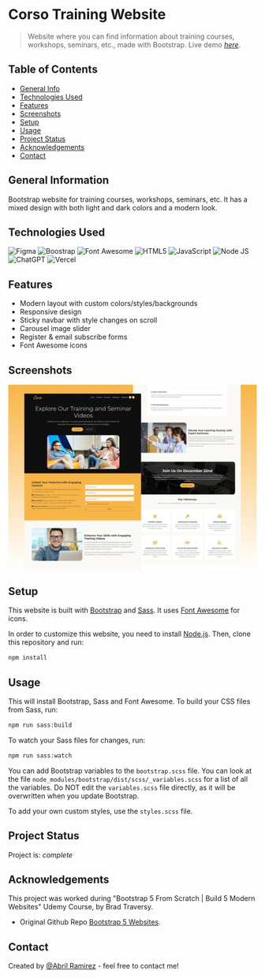 # Corso Training Website
> Website where you can find information about training courses, workshops, seminars, etc., made with Bootstrap.
> Live demo [_here_](https://corso-training-website-gold.vercel.app/).


## Table of Contents
* [General Info](#general-information)
* [Technologies Used](#technologies-used)
* [Features](#features)
* [Screenshots](#screenshots)
* [Setup](#setup)
* [Usage](#usage)
* [Project Status](#project-status)
* [Acknowledgements](#acknowledgements)
* [Contact](#contact)


## General Information
Bootstrap website for training courses, workshops, seminars, etc. It has a mixed design with both light and dark colors and a modern look.


## Technologies Used
![Figma](https://img.shields.io/badge/figma-%23F24E1E.svg?style=for-the-badge&logo=figma&logoColor=white) ![Boostrap](https://img.shields.io/badge/Bootstrap-563D7C?style=for-the-badge&logo=bootstrap&logoColor=white) ![Font Awesome](https://img.shields.io/badge/Font_Awesome-339AF0?style=for-the-badge&logo=fontawesome&logoColor=white) ![HTML5](https://img.shields.io/badge/html5-%23E34F26.svg?style=for-the-badge&logo=html5&logoColor=white) ![JavaScript](https://img.shields.io/badge/javascript-%23323330.svg?style=for-the-badge&logo=javascript&logoColor=%23F7DF1E) ![Node JS](https://img.shields.io/badge/Node%20js-339933?style=for-the-badge&logo=nodedotjs&logoColor=white) ![ChatGPT](https://img.shields.io/badge/ChatGPT-74aa9c?style=for-the-badge&logo=openai&logoColor=white) ![Vercel](https://img.shields.io/badge/Vercel-000000?style=for-the-badge&logo=vercel&logoColor=white)


## Features
- Modern layout with custom colors/styles/backgrounds
- Responsive design
- Sticky navbar with style changes on scroll
- Carousel image slider
- Register & email subscribe forms
- Font Awesome icons

## Screenshots
![Example screenshot](./images/readmeImage.jpg)


## Setup
This website is built with [Bootstrap](https://getbootstrap.com/) and [Sass](https://sass-lang.com/). It uses [Font Awesome](https://fontawesome.com/) for icons.

In order to customize this website, you need to install [Node.js](https://nodejs.org/en/). Then, clone this repository and run:

```bash
npm install
```


## Usage
This will install Bootstrap, Sass and Font Awesome. To build your CSS files from Sass, run:

```bash
npm run sass:build
```

To watch your Sass files for changes, run:

```bash
npm run sass:watch
```

You can add Bootstrap variables to the `bootstrap.scss` file. You can look at the file `node_modules/bootstrap/dist/scss/_variables.scss` for a list of all the variables. Do NOT edit the `variables.scss` file directly, as it will be overwritten when you update Bootstrap.

To add your own custom styles, use the `styles.scss` file.


## Project Status
Project is: _complete_


## Acknowledgements
This project was worked during "Bootstrap 5 From Scratch | Build 5 Modern Websites" Udemy Course, by Brad Traversy.
- Original Github Repo [Bootstrap 5 Websites](https://github.com/bradtraversy/bootstrap-5-websites).


## Contact
Created by [@Abril Ramirez](https://iscramirezabril.github.io/) - feel free to contact me!
